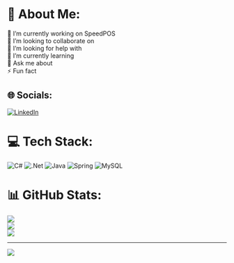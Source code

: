 # 💫 About Me:
🔭 I’m currently working on SpeedPOS<br>👯 I’m looking to collaborate on<br>🤝 I’m looking for help with<br>🌱 I’m currently learning<br>💬 Ask me about<br>⚡ Fun fact


## 🌐 Socials:
[![LinkedIn](https://img.shields.io/badge/LinkedIn-%230077B5.svg?logo=linkedin&logoColor=white)](https://linkedin.com/in/linkedin.com/in/phanquangbaolong) 

# 💻 Tech Stack:
![C#](https://img.shields.io/badge/c%23-%23239120.svg?style=for-the-badge&logo=csharp&logoColor=white) ![.Net](https://img.shields.io/badge/.NET-5C2D91?style=for-the-badge&logo=.net&logoColor=white) ![Java](https://img.shields.io/badge/java-%23ED8B00.svg?style=for-the-badge&logo=openjdk&logoColor=white) ![Spring](https://img.shields.io/badge/spring-%236DB33F.svg?style=for-the-badge&logo=spring&logoColor=white) ![MySQL](https://img.shields.io/badge/mysql-4479A1.svg?style=for-the-badge&logo=mysql&logoColor=white)
# 📊 GitHub Stats:
![](https://github-readme-stats.vercel.app/api?username=baolong26052001&theme=default&hide_border=false&include_all_commits=false&count_private=false)<br/>
![](https://github-readme-streak-stats.herokuapp.com/?user=baolong26052001&theme=default&hide_border=false)<br/>
![](https://github-readme-stats.vercel.app/api/top-langs/?username=baolong26052001&theme=default&hide_border=false&include_all_commits=false&count_private=false&layout=compact)

---
[![](https://visitcount.itsvg.in/api?id=baolong26052001&icon=0&color=0)](https://visitcount.itsvg.in)

<!-- Proudly created with GPRM ( https://gprm.itsvg.in ) -->
